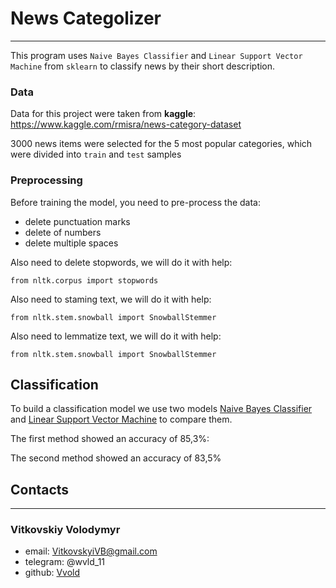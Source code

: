 # News Categolizer
____
This program uses `Naive Bayes Classifier` and `Linear Support Vector Machine` from `sklearn` to classify news by their short description.

### Data
Data for this project were taken from **kaggle**:  
https://www.kaggle.com/rmisra/news-category-dataset


3000 news items were selected for the 5 most popular categories, which were divided into `train` and `test` samples

### Preprocessing
Before training the model, you need to pre-process the data:
- delete punctuation marks
- delete of numbers
- delete multiple spaces 

Also need to delete stopwords, we will do it with help:
```
from nltk.corpus import stopwords
```
Also need to staming text, we will do it with help:
```
from nltk.stem.snowball import SnowballStemmer
```
Also need to lemmatize text, we will do it with help:
```
from nltk.stem.snowball import SnowballStemmer
```

## Classification

To build a classification model we use two models [Naive Bayes Classifier]() and [Linear Support Vector Machine]() to compare them.

The first method showed an accuracy of 85,3%:

The second method showed an accuracy of 83,5%
## Contacts

----
### Vitkovskiy Volodymyr
- email: VitkovskyiVB@gmail.com
- telegram: @wvld_11
- github: [Vvold](https://github.com/Vvold)
